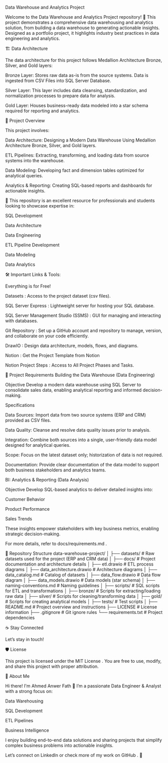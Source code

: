 Data Warehouse and Analytics Project

Welcome to the Data Warehouse and Analytics Project repository! 🚀
This project demonstrates a comprehensive data warehousing and analytics solution, from building a data warehouse to generating actionable insights. Designed as a portfolio project, it highlights industry best practices in data engineering and analytics.

🏗️ Data Architecture

The data architecture for this project follows Medallion Architecture Bronze, Silver, and Gold layers:


Bronze Layer: Stores raw data as-is from the source systems. Data is ingested from CSV Files into SQL Server Database.

Silver Layer: This layer includes data cleansing, standardization, and normalization processes to prepare data for analysis.

Gold Layer: Houses business-ready data modeled into a star schema required for reporting and analytics.

📖 Project Overview

This project involves:

Data Architecture: Designing a Modern Data Warehouse Using Medallion Architecture Bronze, Silver, and Gold layers.

ETL Pipelines: Extracting, transforming, and loading data from source systems into the warehouse.

Data Modeling: Developing fact and dimension tables optimized for analytical queries.

Analytics & Reporting: Creating SQL-based reports and dashboards for actionable insights.

🎯 This repository is an excellent resource for professionals and students looking to showcase expertise in:

SQL Development

Data Architecture

Data Engineering

ETL Pipeline Development

Data Modeling

Data Analytics

🛠️ Important Links & Tools:

Everything is for Free!

Datasets
: Access to the project dataset (csv files).

SQL Server Express
: Lightweight server for hosting your SQL database.

SQL Server Management Studio (SSMS)
: GUI for managing and interacting with databases.

Git Repository
: Set up a GitHub account and repository to manage, version, and collaborate on your code efficiently.

DrawIO
: Design data architecture, models, flows, and diagrams.

Notion
: Get the Project Template from Notion

Notion Project Steps
: Access to All Project Phases and Tasks.

🚀 Project Requirements
Building the Data Warehouse (Data Engineering)

Objective
Develop a modern data warehouse using SQL Server to consolidate sales data, enabling analytical reporting and informed decision-making.

Specifications

Data Sources: Import data from two source systems (ERP and CRM) provided as CSV files.

Data Quality: Cleanse and resolve data quality issues prior to analysis.

Integration: Combine both sources into a single, user-friendly data model designed for analytical queries.

Scope: Focus on the latest dataset only; historization of data is not required.

Documentation: Provide clear documentation of the data model to support both business stakeholders and analytics teams.

BI: Analytics & Reporting (Data Analysis)

Objective
Develop SQL-based analytics to deliver detailed insights into:

Customer Behavior

Product Performance

Sales Trends

These insights empower stakeholders with key business metrics, enabling strategic decision-making.

For more details, refer to docs/requirements.md
.

📂 Repository Structure
data-warehouse-project/
│
├── datasets/                           # Raw datasets used for the project (ERP and CRM data)
│
├── docs/                               # Project documentation and architecture details
│   ├── etl.drawio                      # ETL process diagrams
│   ├── data_architecture.drawio        # Architecture diagrams
│   ├── data_catalog.md                 # Catalog of datasets
│   ├── data_flow.drawio                # Data flow diagram
│   ├── data_models.drawio              # Data models (star schema)
│   ├── naming-conventions.md           # Naming guidelines
│
├── scripts/                            # SQL scripts for ETL and transformations
│   ├── bronze/                         # Scripts for extracting/loading raw data
│   ├── silver/                         # Scripts for cleaning/transforming data
│   ├── gold/                           # Scripts for creating analytical models
│
├── tests/                              # Test scripts
│
├── README.md                           # Project overview and instructions
├── LICENSE                             # License information
├── .gitignore                          # Git ignore rules
└── requirements.txt                    # Project dependencies

☕ Stay Connected

Let’s stay in touch!




🛡️ License

This project is licensed under the MIT License
. You are free to use, modify, and share this project with proper attribution.

🌟 About Me

Hi there! I'm Ahmed Anwer Fath 👋
I’m a passionate Data Engineer & Analyst with a strong focus on:

Data Warehousing

SQL Development

ETL Pipelines

Business Intelligence

I enjoy building end-to-end data solutions and sharing projects that simplify complex business problems into actionable insights.

Let’s connect on LinkedIn
 or check more of my work on GitHub
. 🚀
